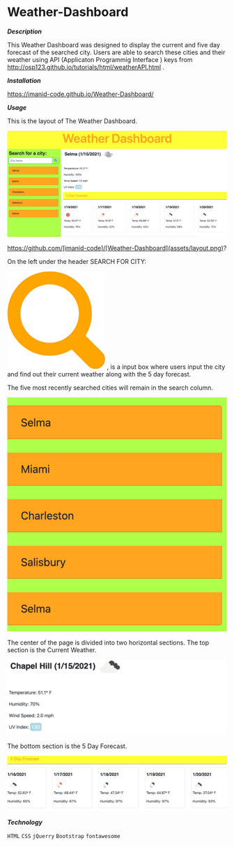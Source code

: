 # Weather-Dashboard


***Description***

This Weather Dashboard was designed to display the current and five day forecast of the searched city. Users are able to search these cities and their weather using API (Applicaton Programmig Interface ) keys from 
 http://osp123.github.io/tutorials/html/weatherAPI.html .

***Installation***

https://imanid-code.github.io/Weather-Dashboard/


***Usage***

This  is the layout of The Weather Dashboard. 

![full](assets/layout.png)

https://github.com/[imanid-code]/[Weather-Dashboard](assets/layout.png)?

On the left under the header SEARCH FOR CITY: 

![search](./assets/search.png)
, is a input box where users input the city and find out their current weather along with the 5 day forecast. 

The five most recently searched cities will remain in the search column. 

![recent](./assets/recentcities.png)


The center of the page is divided into two horizontal sections. The top section is the Current Weather. 

![top](assets/top.png)


The bottom section is the 5 Day Forecast. 

![bottom](assets/bottom.png)



***Technology***

```HTML```   ```CSS``` ```jQuerry``` ```Bootstrap``` ```fontawesome```